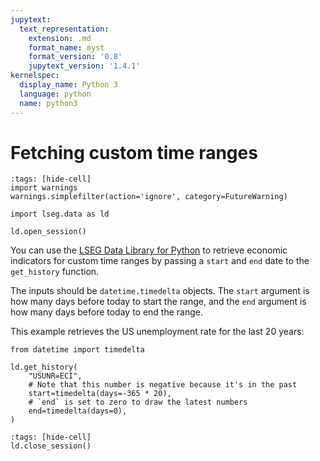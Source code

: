 ```yaml
---
jupytext:
  text_representation:
    extension: .md
    format_name: myst
    format_version: '0.8'
    jupytext_version: '1.4.1'
kernelspec:
  display_name: Python 3
  language: python
  name: python3
---
```


# Fetching custom time ranges

```{code-cell}
:tags: [hide-cell]
import warnings
warnings.simplefilter(action='ignore', category=FutureWarning)

import lseg.data as ld

ld.open_session()
```

You can use the [LSEG Data Library for Python](https://pypi.org/project/lseg-data/) to retrieve economic indicators for custom time ranges by passing a `start` and `end` date to the `get_history` function.

The inputs should be `datetime.timedelta` objects. The `start` argument is how many days before today to start the range, and the `end` argument is how many days before today to end the range.

This example retrieves the US unemployment rate for the last 20 years:

```{code-cell}
from datetime import timedelta

ld.get_history(
    "USUNR=ECI",
    # Note that this number is negative because it's in the past
    start=timedelta(days=-365 * 20),
    # `end` is set to zero to draw the latest numbers
    end=timedelta(days=0),
)
```

```{code-cell}
:tags: [hide-cell]
ld.close_session()
```
